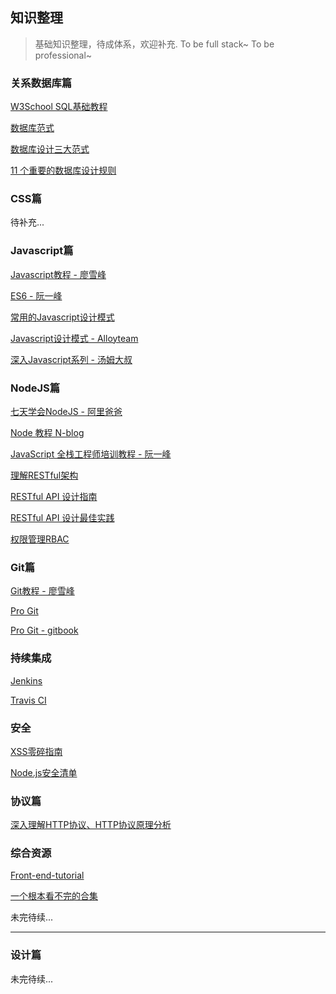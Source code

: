 ## 知识整理

> 基础知识整理，待成体系，欢迎补充. To be full stack~ To be professional~

### 关系数据库篇

[W3School SQL基础教程](http://www.w3school.com.cn/sql/index.asp)

[数据库范式](http://baike.baidu.com/link?url=HkwH2XSc-26UyUaBCVCi_3q4NsBj2b0R9SJilTkqSOLXT7yO9C8GnFVmFjicP1KrP0K0RUnwE5ZZ2WcZbqW5hBT4p-L06NMv-CmgG65p-GBQKYA2vXXiAiOHbhjfRFvDbwyiU-zvDiozRmy3B7tP5q)

[数据库设计三大范式](http://www.cnblogs.com/knowledgesea/p/3667395.html)

[11 个重要的数据库设计规则](http://blog.jobbole.com/17274/)

### CSS篇

待补充...

### Javascript篇

[Javascript教程 - 廖雪峰](http://www.liaoxuefeng.com/wiki/001434446689867b27157e896e74d51a89c25cc8b43bdb3000)

[ES6 - 阮一峰](http://es6.ruanyifeng.com/)

[常用的Javascript设计模式](http://blog.jobbole.com/29454/)

[Javascript设计模式 - Alloyteam](http://www.alloyteam.com/2012/10/common-javascript-design-patterns/)

[深入Javascript系列 - 汤姆大叔](http://www.cnblogs.com/TomXu/archive/2011/12/15/2288411.html)

### NodeJS篇

[七天学会NodeJS - 阿里爸爸](http://nqdeng.github.io/7-days-nodejs/)

[Node 教程 N-blog](https://github.com/nswbmw/N-blog)

[JavaScript 全栈工程师培训教程 - 阮一峰](https://github.com/ruanyf/jstraining)

[理解RESTful架构](http://www.ruanyifeng.com/blog/2011/09/restful)

[RESTful API 设计指南](http://www.ruanyifeng.com/blog/2014/05/restful_api.html)

[RESTful API 设计最佳实践](https://www.oschina.net/translate/best-practices-for-a-pragmatic-restful-api)

[权限管理RBAC](http://www.cnblogs.com/shijiaqi1066/p/3793894.html)

### Git篇

[Git教程 - 廖雪峰](http://www.liaoxuefeng.com/wiki/0013739516305929606dd18361248578c67b8067c8c017b000)

[Pro Git](https://git-scm.com/book/zh/v2)

[Pro Git - gitbook](https://www.gitbook.com/book/bingohuang/progit2/details)

### 持续集成

[Jenkins](https://jenkins.io/index.html)

[Travis CI](https://travis-ci.org/)

### 安全

[XSS零碎指南](http://www.cnblogs.com/hustskyking/p/xss-snippets.html)

[Node.js安全清单](https://segmentfault.com/a/1190000003860400)

### 协议篇

[深入理解HTTP协议、HTTP协议原理分析](http://blog.csdn.net/lmh12506/article/details/7794512)

### 综合资源

[Front-end-tutorial](https://github.com/windiest/Front-end-tutorial)

[一个根本看不完的合集](http://cnodejs.org/topic/56ef3edd532839c33a99d00e)

未完待续...

----------

### 设计篇

未完待续...